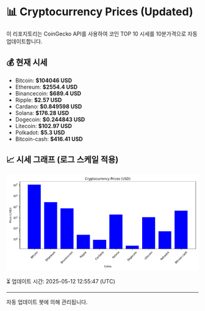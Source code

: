 
# 📊 Cryptocurrency Prices (Updated)

이 리포지토리는 CoinGecko API를 사용하여 코인 TOP 10 시세를 10분가격으로 자동 업데이트합니다.

## 💰 현재 시세
- Bitcoin: **$104046 USD**
- Ethereum: **$2554.4 USD**
- Binancecoin: **$689.4 USD**
- Ripple: **$2.57 USD**
- Cardano: **$0.849598 USD**
- Solana: **$176.28 USD**
- Dogecoin: **$0.244843 USD**
- Litecoin: **$102.97 USD**
- Polkadot: **$5.3 USD**
- Bitcoin-cash: **$416.41 USD**

## 📈 시세 그래프 (로그 스케일 적용)
![Crypto Prices](crypto_prices.png)

⏳ 업데이트 시간: 2025-05-12 12:55:47 (UTC)

---
자동 업데이트 봇에 의해 관리됩니다.
